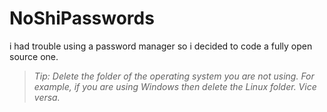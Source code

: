 # NoShiPasswords
i had trouble using a password manager so i decided to code a fully open source one.

> *Tip: Delete the folder of the operating system you are not using. For example, if you are using Windows then delete the Linux folder. Vice versa.*
